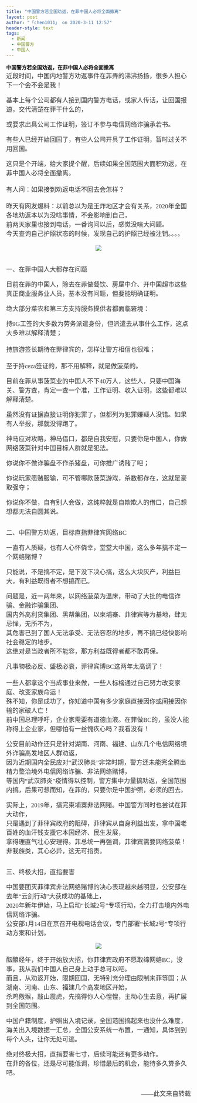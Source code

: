 ```yaml
---
title: "中国警方若全国劝返，在菲中国人必将全面撤离"
layout: post
author: "「chen1011」 on 2020-3-11 12:57"
header-style: text
tags:
  - 新闻
  - 中国警方
  - 中国人
---
```


<head></head>
<body>
 <font style="color:rgb(18, 18, 18)"><font face="微软雅黑"><strong>中国警方若全国劝返，在菲中国人必将全面撤离</strong></font></font>
 <br> 
 <font style="color:rgb(102, 102, 102)"><font face="微软雅黑"> 
   <div align="left"> 
    <font style="color:rgb(51, 51, 51)"><font face="-apple-system-font, BlinkMacSystemFont, &amp;quot"><font style="font-size:17px">近段时间，中国内地警方劝返事件在菲弄的沸沸扬扬，很多人担心下一个会不会是我！</font></font></font> 
   </div><br> 
   <div align="left"> 
    <font style="color:rgb(51, 51, 51)"><font face="-apple-system-font, BlinkMacSystemFont, &amp;quot"><font style="font-size:17px">基本上每个公司都有人接到国内警方电话，或家人传话，让回国报道，交代清楚在菲干什么的，</font></font></font> 
   </div><br> 
   <div align="left"> 
    <font style="color:rgb(51, 51, 51)"><font face="-apple-system-font, BlinkMacSystemFont, &amp;quot"><font style="font-size:17px">或要求出具公司工作证明，签订不参与电信网络诈骗承若书。</font></font></font> 
   </div><br> 
   <div align="left"> 
    <font style="color:rgb(51, 51, 51)"><font face="-apple-system-font, BlinkMacSystemFont, &amp;quot"><font style="font-size:17px">有些人已经开始回国了，有些人公司开具了工作证明，暂时过关不用回国。</font></font></font> 
   </div><br> 
   <div align="left"> 
    <font style="color:rgb(51, 51, 51)"><font face="-apple-system-font, BlinkMacSystemFont, &amp;quot"><font style="font-size:17px">这只是个开端，给大家提个醒，后续如果全国范围大面积劝返，在菲中国人必将全面撤离。</font></font></font> 
   </div> 
   <div align="left"> 
    <font style="color:rgb(51, 51, 51)"><font face="-apple-system-font, BlinkMacSystemFont, &amp;quot"><font style="font-size:17px"><br> </font></font></font> 
   </div> 
   <div align="left"> 
    <font style="color:rgb(51, 51, 51)"><font face="-apple-system-font, BlinkMacSystemFont, &amp;quot"><font style="font-size:17px">有人问：如果接到劝返电话不回去会怎样？</font></font></font> 
   </div> 
   <div align="left"> 
    <font style="color:rgb(51, 51, 51)"><font face="-apple-system-font, BlinkMacSystemFont, &amp;quot"><font style="font-size:17px"><br> </font></font></font> 
   </div> 
   <div align="left"> 
    <font style="color:rgb(51, 51, 51)"><font face="-apple-system-font, BlinkMacSystemFont, &amp;quot"><font style="font-size:17px">昨天有网友爆料：以前总以为是王炸地区才会有关系，2020年全国各地劝返本以为没啥事情，不会影响到自己，</font></font></font> 
   </div> 
   <div align="left"> 
    <font style="color:rgb(51, 51, 51)"><font face="-apple-system-font, BlinkMacSystemFont, &amp;quot"><font style="font-size:17px">前两天家里也接到电话，一番询问以后，感觉没啥大问题。</font></font></font> 
   </div> 
   <div align="left"> 
    <font style="color:rgb(51, 51, 51)"><font face="-apple-system-font, BlinkMacSystemFont, &amp;quot"><font style="font-size:17px">今天查询自己护照状态的时候，发现自己的护照已经被注销。。。。</font></font></font> 
   </div> 
   <div align="left"> 
    <font style="color:rgb(51, 51, 51)"><font face="-apple-system-font, BlinkMacSystemFont, &amp;quot"><font style="font-size:17px"><br> </font></font></font> 
   </div> 
   <div align="center"> 
    <font style="color:rgb(51, 51, 51)"><font face="-apple-system-font, BlinkMacSystemFont, &amp;quot"><font style="font-size:17px"><img src="http://images.违规信息.com/images/ueditor/2020020410560000231132.jpg" onload="thumbImg(this)"></font></font></font> 
   </div> 
   <div align="left"> 
    <font style="color:rgb(51, 51, 51)"><font face="-apple-system-font, BlinkMacSystemFont, &amp;quot"><font style="font-size:17px"><br> </font></font></font> 
   </div><br> 
   <div align="left"> 
    <font style="color:rgb(51, 51, 51)"><font face="-apple-system-font, BlinkMacSystemFont, &amp;quot"><font style="font-size:17px">一、在菲中国人大都存在问题</font></font></font> 
   </div><br> 
   <div align="left"> 
    <font style="color:rgb(51, 51, 51)"><font face="-apple-system-font, BlinkMacSystemFont, &amp;quot"><font style="font-size:17px">目前在菲的中国人，除去在菲做餐饮、房屋中介、开中国超市这些真正商业服务业人员，基本没有问题，但要能明确证明。<br> </font></font></font> 
   </div><br> 
   <div align="left"> 
    <font style="color:rgb(51, 51, 51)"><font face="-apple-system-font, BlinkMacSystemFont, &amp;quot"><font style="font-size:17px">绝大部分菜农和第三方支持服务提供者都面临窘境：</font></font></font> 
   </div><br> 
   <div align="left"> 
    <font style="color:rgb(51, 51, 51)"><font face="-apple-system-font, BlinkMacSystemFont, &amp;quot"><font style="font-size:17px">持9G工签的大多数为劳务派遣身份，但派遣去从事什么工作，这点大多难以解释清楚；</font></font></font> 
   </div> 
   <div align="left"> 
    <font style="color:rgb(51, 51, 51)"><font face="-apple-system-font, BlinkMacSystemFont, &amp;quot"><font style="font-size:17px"><br> </font></font></font> 
   </div> 
   <div align="left"> 
    <font style="color:rgb(51, 51, 51)"><font face="-apple-system-font, BlinkMacSystemFont, &amp;quot"><font style="font-size:17px">持旅游签长期待在菲律宾的，怎样让警方相信也很难；</font></font></font> 
   </div> 
   <div align="left"> 
    <font style="color:rgb(51, 51, 51)"><font face="-apple-system-font, BlinkMacSystemFont, &amp;quot"><font style="font-size:17px"><br> </font></font></font> 
   </div> 
   <div align="left"> 
    <font style="color:rgb(51, 51, 51)"><font face="-apple-system-font, BlinkMacSystemFont, &amp;quot"><font style="font-size:17px">至于持ceza签证的，那不用解释，就是做菠菜的。</font></font></font> 
   </div><br> 
   <div align="left"> 
    <font style="color:rgb(51, 51, 51)"><font face="-apple-system-font, BlinkMacSystemFont, &amp;quot"><font style="font-size:17px">目前在菲从事菠菜业的中国人不下40万人，这些人，只要中国海关、警方查，肯定一查一个准，工作证明、收入证明，这些都难以解释清楚。</font></font></font> 
   </div><br> 
   <div align="left"> 
    <font style="color:rgb(51, 51, 51)"><font face="-apple-system-font, BlinkMacSystemFont, &amp;quot"><font style="font-size:17px">虽然没有证据直接证明你犯罪了，但都列为犯罪嫌疑人没错。如果有人举报，那就没得跑了。</font></font></font> 
   </div><br> 
   <div align="left"> 
    <font style="color:rgb(51, 51, 51)"><font face="-apple-system-font, BlinkMacSystemFont, &amp;quot"><font style="font-size:17px">神马应对攻略，神马借口，都是自我安慰，只要你是中国人，你做网络菠菜针对中国目标人群就是犯法。</font></font></font> 
   </div><br> 
   <div align="left"> 
    <font style="color:rgb(51, 51, 51)"><font face="-apple-system-font, BlinkMacSystemFont, &amp;quot"><font style="font-size:17px">你说你不做诈骗盘不作杀猪盘，可你推广诱赌了吧；</font></font></font> 
   </div><br> 
   <div align="left"> 
    <font style="color:rgb(51, 51, 51)"><font face="-apple-system-font, BlinkMacSystemFont, &amp;quot"><font style="font-size:17px">你说玩家愿赌服输，可不管哪款菠菜游戏，杀数都存在，这就是豪取强夺；</font></font></font> 
   </div><br> 
   <div align="left"> 
    <font style="color:rgb(51, 51, 51)"><font face="-apple-system-font, BlinkMacSystemFont, &amp;quot"><font style="font-size:17px">你说你不做，自有别人会做，这纯粹就是自欺欺人的借口，自己想想都无法自圆其说。</font></font></font> 
   </div><br> <br> 
   <div align="left"> 
    <font style="color:rgb(51, 51, 51)"><font face="-apple-system-font, BlinkMacSystemFont, &amp;quot"><font style="font-size:17px">二、中国警方劝返，目标直指菲律宾网络BC<br> </font></font></font> 
   </div><br> 
   <div align="left"> 
    <font style="color:rgb(51, 51, 51)"><font face="-apple-system-font, BlinkMacSystemFont, &amp;quot"><font style="font-size:17px">一直有人质疑，也有人心怀侥幸，堂堂大中国，这么多年搞不定一个网络赌博？</font></font></font> 
   </div><br> 
   <div align="left"> 
    <font style="color:rgb(51, 51, 51)"><font face="-apple-system-font, BlinkMacSystemFont, &amp;quot"><font style="font-size:17px">只能说，不是搞不定，是下没下决心搞，这么大块灰产，利益巨大，有利益既得者不想搞而已。</font></font></font> 
   </div><br> 
   <div align="left"> 
    <font style="color:rgb(51, 51, 51)"><font face="-apple-system-font, BlinkMacSystemFont, &amp;quot"><font style="font-size:17px">问题是，近一两年来，以网络菠菜为温床，带动了大批的电信诈骗、金融诈骗集团、</font></font></font> 
   </div> 
   <div align="left"> 
    <font style="color:rgb(51, 51, 51)"><font face="-apple-system-font, BlinkMacSystemFont, &amp;quot"><font style="font-size:17px">国内外高利贷集团、黑帮集团，以柬埔寨、菲律宾等为基地，肆无忌惮，无所不为，</font></font></font> 
   </div> 
   <div align="left"> 
    <font style="color:rgb(51, 51, 51)"><font face="-apple-system-font, BlinkMacSystemFont, &amp;quot"><font style="font-size:17px">其危害已到了国人无法承受、无法容忍的地步，再不搞已经快影响社会稳定的地步。</font></font></font> 
   </div> 
   <div align="left"> 
    <font style="color:rgb(51, 51, 51)"><font face="-apple-system-font, BlinkMacSystemFont, &amp;quot"><font style="font-size:17px">这绝对是当政者所不能容，那方利益既得者都不敢再保。</font></font></font> 
   </div><br> 
   <div align="left"> 
    <font style="color:rgb(51, 51, 51)"><font face="-apple-system-font, BlinkMacSystemFont, &amp;quot"><font style="font-size:17px">凡事物极必反、盛极必衰，菲律宾博BC这两年太高调了！</font></font></font> 
   </div> 
   <div align="left"> 
    <font style="color:rgb(51, 51, 51)"><font face="-apple-system-font, BlinkMacSystemFont, &amp;quot"><font style="font-size:17px"><br> </font></font></font> 
   </div> 
   <div align="left"> 
    <font style="color:rgb(51, 51, 51)"><font face="-apple-system-font, BlinkMacSystemFont, &amp;quot"><font style="font-size:17px">一些人都拿这个当成事业来做，一些人标榜通过自己努力改变家庭、改变家族命运！</font></font></font> 
   </div> 
   <div align="left"> 
    <font style="color:rgb(51, 51, 51)"><font face="-apple-system-font, BlinkMacSystemFont, &amp;quot"><font style="font-size:17px">殊不知，你是成功了，你知道中国有多少家庭直接因你或间接因你输的家破人亡！</font></font></font> 
   </div> 
   <div align="left"> 
    <font style="color:rgb(51, 51, 51)"><font face="-apple-system-font, BlinkMacSystemFont, &amp;quot"><font style="font-size:17px">前中国总理呼吁，企业家需要有道德血液。在菲做BC的，虽没人能称得上企业家，但哪怕有一丝愧疚心吗？我看没有！</font></font></font> 
   </div><br> 
   <div align="left"> 
    <font style="color:rgb(51, 51, 51)"><font face="-apple-system-font, BlinkMacSystemFont, &amp;quot"><font style="font-size:17px">公安目前动作还只是针对湖南、河南、福建、山东几个电信网络境外诈骗高发地区人群劝返，</font></font></font> 
   </div> 
   <div align="left"> 
    <font style="color:rgb(51, 51, 51)"><font face="-apple-system-font, BlinkMacSystemFont, &amp;quot"><font style="font-size:17px">因为近期国内全民应对“武汉肺炎”非常时期，警方还未能完全腾出精力整治境外电信网络诈骗、非法网络赌博，</font></font></font> 
   </div> 
   <div align="left"> 
    <font style="color:rgb(51, 51, 51)"><font face="-apple-system-font, BlinkMacSystemFont, &amp;quot"><font style="font-size:17px">等国内“武汉肺炎”疫情得以控制，警方集中力量搞劝返，全国范围内搞，后果可想而知，在菲的，只要你是中国护照，必须的回去。</font></font></font> 
   </div><br> 
   <div align="left"> 
    <font style="color:rgb(51, 51, 51)"><font face="-apple-system-font, BlinkMacSystemFont, &amp;quot"><font style="font-size:17px">实际上，2019年，搞完柬埔寨非法网赌。中国警方同时也尝试在菲大动作，</font></font></font> 
   </div> 
   <div align="left"> 
    <font style="color:rgb(51, 51, 51)"><font face="-apple-system-font, BlinkMacSystemFont, &amp;quot"><font style="font-size:17px">只是遇到了菲律宾政府的阻碍，菲律宾从自身利益出发，拿中国老百姓的血汗钱支援它本国经济、民生发展，</font></font></font> 
   </div> 
   <div align="left"> 
    <font style="color:rgb(51, 51, 51)"><font face="-apple-system-font, BlinkMacSystemFont, &amp;quot"><font style="font-size:17px">拿得理直气壮心安理得。菲总统一再强调，菲律宾需要网络菠菜！非我族类，其心必异，这无可指责。</font></font></font> 
   </div><br> <br> 
   <div align="left"> 
    <font style="color:rgb(51, 51, 51)"><font face="-apple-system-font, BlinkMacSystemFont, &amp;quot"><font style="font-size:17px">三、终极大招，直指要害<br> </font></font></font> 
   </div><br> 
   <div align="left"> 
    <font style="color:rgb(51, 51, 51)"><font face="-apple-system-font, BlinkMacSystemFont, &amp;quot"><font style="font-size:17px">中国要团灭菲律宾非法网络赌博的决心表现越来越明显，公安部在去年“云剑行动”大获成功的基础上，</font></font></font> 
   </div> 
   <div align="left"> 
    <font style="color:rgb(51, 51, 51)"><font face="-apple-system-font, BlinkMacSystemFont, &amp;quot"><font style="font-size:17px">2020年新年伊始，马上启动“长城2号”专项行动，全力打击境内外电信网络诈骗。</font></font></font> 
   </div> 
   <div align="left"> 
    <font style="color:rgb(51, 51, 51)"><font face="-apple-system-font, BlinkMacSystemFont, &amp;quot"><font style="font-size:17px">公安部1月14日在京召开电视电话会议，专门部署“长城2号”专项行动方案和计划。</font></font></font> 
   </div><br> 
   <div align="center"> 
    <font style="color:rgb(51, 51, 51)"><font face="-apple-system-font, BlinkMacSystemFont, &amp;quot"><font style="font-size:17px"><img src="http://images.违规信息.com/images/ueditor/2020020410580000232520.jpg" onload="thumbImg(this)"></font></font></font> 
   </div><br> 
   <div align="left"> 
    <font style="color:rgb(51, 51, 51)"><font face="-apple-system-font, BlinkMacSystemFont, &amp;quot"><font style="font-size:17px">酝酿经年，终于开始放大招，你菲律宾政府不愿取缔网络BC，没事，我从我们中国人自己身上动手总可以吧。</font></font></font> 
   </div> 
   <div align="left"> 
    <font style="color:rgb(51, 51, 51)"><font face="-apple-system-font, BlinkMacSystemFont, &amp;quot"><font style="font-size:17px">而且，从劝返开始，限期回国，无特别充分理由限制来菲等国；从湖南、河南、山东、福建几个高发地区开始，</font></font></font> 
   </div> 
   <div align="left"> 
    <font style="color:rgb(51, 51, 51)"><font face="-apple-system-font, BlinkMacSystemFont, &amp;quot"><font style="font-size:17px">杀鸡儆猴，敲山震虎，先搞得你人心惶惶，主动心生去意，再扩展到全国范围。</font></font></font> 
   </div><br> 
   <div align="left"> 
    <font style="color:rgb(51, 51, 51)"><font face="-apple-system-font, BlinkMacSystemFont, &amp;quot"><font style="font-size:17px">中国户籍制度，护照出入境记录，全国范围搞起来也没什么难度，</font></font></font> 
   </div> 
   <div align="left"> 
    <font style="color:rgb(51, 51, 51)"><font face="-apple-system-font, BlinkMacSystemFont, &amp;quot"><font style="font-size:17px">海关出入境数据一汇总，全国公安系统一布置，一通知，具体到到每个人头，让你无处可逃。</font></font></font> 
   </div><br> 
   <div align="left"> 
    <font style="color:rgb(51, 51, 51)"><font face="-apple-system-font, BlinkMacSystemFont, &amp;quot"><font style="font-size:17px">绝对终极大招，直指要害七寸，后续可能还有更多动作。</font></font></font> 
   </div> 
   <div align="left"> 
    <font style="color:rgb(51, 51, 51)"><font face="-apple-system-font, BlinkMacSystemFont, &amp;quot"><font style="font-size:17px">在菲的各位，还是尽可能低调，珍惜最后的机会，能待多久算多久吧。</font></font></font> 
   </div><br> <br> 
   <div align="right"> 
    <font style="color:rgb(51, 51, 51)"><font face="-apple-system-font, BlinkMacSystemFont, &amp;quot"><font style="font-size:17px">——此文来自转载</font></font></font> 
   </div></font></font>
 <br> 
 <br>
</body>


